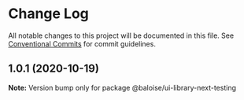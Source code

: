 # Change Log

All notable changes to this project will be documented in this file.
See [Conventional Commits](https://conventionalcommits.org) for commit guidelines.

## 1.0.1 (2020-10-19)

**Note:** Version bump only for package @baloise/ui-library-next-testing
